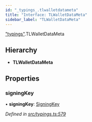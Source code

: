 ```yaml
---
id: "_typings_.tlwalletdatameta"
title: "Interface: TLWalletDataMeta"
sidebar_label: "TLWalletDataMeta"
---
```


["typings"](../modules/_typings_.md).TLWalletDataMeta

## Hierarchy

* **TLWalletDataMeta**

## Properties

### signingKey

•  **signingKey**: [SigningKey](_typings_.signingkey.md)

*Defined in [src/typings.ts:579](https://github.com/trustlines-protocol/clientlib/blob/a897659/src/typings.ts#L579)*
